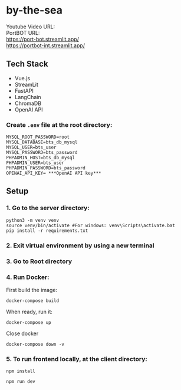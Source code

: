 # by-the-sea

Youtube Video URL: <br>
PortBOT URL: <br>
https://port-bot.streamlit.app/ <br>
https://portbot-int.streamlit.app/

## Tech Stack
- Vue.js
- StreamLit
- FastAPI
- LangChain
- ChromaDB
- OpenAI API

### Create `.env` file at the root directory:
```
MYSQL_ROOT_PASSWORD=root
MYSQL_DATABASE=bts_db_mysql
MYSQL_USER=bts_user
MYSQL_PASSWORD=bts_password
PHPADMIN_HOST=bts_db_mysql
PHPADMIN_USER=bts_user
PHPADMIN_PASSWORD=bts_password
OPENAI_API_KEY= ***OpenAI API key***
```
## Setup
### 1. Go to the server directory:
```
python3 -m venv venv
source venv/bin/activate #For windows: venv\Scripts\activate.bat
pip install -r requirements.txt
```

### 2. Exit virtual environment by using a new terminal

### 3. Go to Root directory
### 4. Run Docker:
First build the image:
```
docker-compose build
```
When ready, run it:
```
docker-compose up
```
Close docker
```
docker-compose down -v
```

### 5. To run frontend locally, at the client directory:
```
npm install
```
```
npm run dev
```
